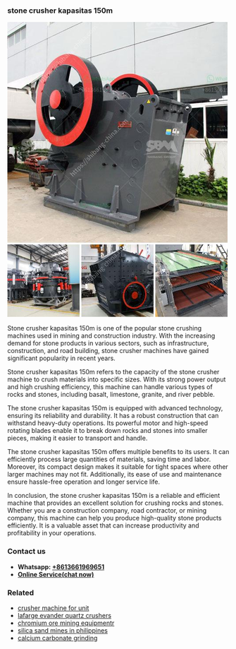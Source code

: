 <h3>stone crusher kapasitas 150m</h3><img src='1706767235.jpg' alt=''><p>Stone crusher kapasitas 150m is one of the popular stone crushing machines used in mining and construction industry. With the increasing demand for stone products in various sectors, such as infrastructure, construction, and road building, stone crusher machines have gained significant popularity in recent years. </p><p>Stone crusher kapasitas 150m refers to the capacity of the stone crusher machine to crush materials into specific sizes. With its strong power output and high crushing efficiency, this machine can handle various types of rocks and stones, including basalt, limestone, granite, and river pebble. </p><p>The stone crusher kapasitas 150m is equipped with advanced technology, ensuring its reliability and durability. It has a robust construction that can withstand heavy-duty operations. Its powerful motor and high-speed rotating blades enable it to break down rocks and stones into smaller pieces, making it easier to transport and handle.</p><p>The stone crusher kapasitas 150m offers multiple benefits to its users. It can efficiently process large quantities of materials, saving time and labor. Moreover, its compact design makes it suitable for tight spaces where other larger machines may not fit. Additionally, its ease of use and maintenance ensure hassle-free operation and longer service life.</p><p>In conclusion, the stone crusher kapasitas 150m is a reliable and efficient machine that provides an excellent solution for crushing rocks and stones. Whether you are a construction company, road contractor, or mining company, this machine can help you produce high-quality stone products efficiently. It is a valuable asset that can increase productivity and profitability in your operations.</p><h3>Contact us</h3><ul><li><strong>Whatsapp:&nbsp;<a href="https://wa.me/8613661969651">+8613661969651</a></strong></li><li><a href="https://swt.shibang-china.com/?git&amp;zhl&amp;stone crusher kapasitas 150m"><strong>Online Service(chat now)</strong></a></li></ul><h3>Related</h3><ul><li><a href='crusher machine for unit.md'>crusher machine for unit</a></li><li><a href='lafarge evander quartz crushers.md'>lafarge evander quartz crushers</a></li><li><a href='chromium ore mining equipmentr.md'>chromium ore mining equipmentr</a></li><li><a href='silica sand mines in philippines.md'>silica sand mines in philippines</a></li><li><a href='calcium carbonate grinding.md'>calcium carbonate grinding</a></li></ul>